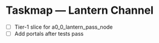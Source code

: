 # Taskmap — Lantern Channel

- [ ] Tier-1 slice for a0_0_lantern_pass_node
- [ ] Add portals after tests pass
